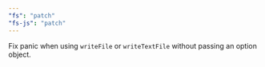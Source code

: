 ```yaml
---
"fs": "patch"
"fs-js": "patch"
---
```


Fix panic when using `writeFile` or `writeTextFile` without passing an option object.
